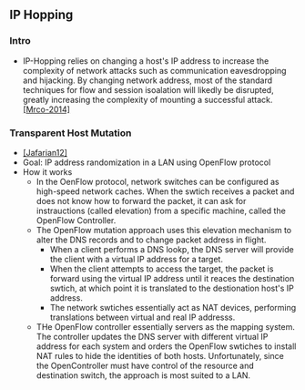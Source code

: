 ## IP Hopping

### Intro
- IP-Hopping relies on changing a host's IP address to increase the complexity of network attacks such as communication eavesdropping and hijacking. By changing network address, most of the standard techniques for flow and session isoalation will likedly be disrupted, greatly increasing the complexity of mounting a successful attack. [[Mrco-2014]](http://ieeexplore.ieee.org/stamp/stamp.jsp?arnumber=6798537)


  
### Transparent Host Mutation
- [[Jafarian12]](https://www.ece.cmu.edu/~ece739/papers/movingtarget.pdf)
- Goal: IP address randomization in a LAN using OpenFlow protocol
- How it works
  - In the OenFlow protocol, network switches can be configured as high-speed network caches. When the swtich receives a packet and does not know how to forward the packet, it can ask for instrauctions (called elevation) from a specific machine, called the OpenFlow Controller.
  - The OpenFlow mutation approach uses this elevation mechanism to alter the DNS records and to change packet address in flight. 
    - When a client performs a DNS lookp, the DNS server will provide the client with a virtual IP address for a target. 
    - When the client attempts to access the target, the packet is forward using the virtual IP address until it reaces the destination swtich, at which point it is translated to the destionation host's IP address.
    - The network swtiches essentially act as NAT devices, performing translations between virtual and real IP addresss.
  - THe OpenFlow controller essentially servers as the mapping system. The controller updates the DNS server with different virtual IP address for each system and orders the OpenFlow swtiches to install NAT rules to hide the identities of both hosts. Unfortunately, since the OpenController must have control of the resource and destination switch, the approach is most suited to a LAN.
